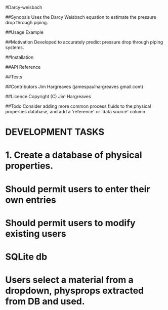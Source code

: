 #Darcy-weisbach


##Synopsis
Uses the Darcy Weisbach equation to estimate the pressure drop through piping.

##Usage Example

##Motivation
Developed to accurately predict pressure drop through piping systems.

##Installation

##API Reference

##Tests

##Contributors
Jim Hargreaves (jamespaulhargreaves gmail.com)

##Licence
Copyright (C) Jim Hargreaves

##Todo
Consider adding more common process fluids to the physical properties database,
and add a 'reference' or 'data source' column.



# DEVELOPMENT TASKS
# 1. Create a database of physical properties.
#   Should permit users to enter their own entries
#   Should permit users to modify existing users
#   SQLite db

#   Users select a material from a dropdown, physprops extracted from DB and used.






